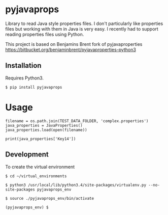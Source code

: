 # pyjavaprops

Library to read Java style properties files. I don't particularly like properties files but working with them in Java
is very easy. I recently had to support reading properties files using Python.

This project is based on Benjamins Brent fork of pyjavaproperties https://bitbucket.org/benjaminbrent/pyjavaproperties-python3

## Installation

Requires Python3. 

    $ pip install pyjavaprops
    
# Usage

    filename = os.path.join(TEST_DATA_FOLDER, 'complex.properties')
    java_properties = JavaProperties()
    java_properties.load(open(filename))
    
    print(java_properties['Key14'])

## Development

To create the virtual environment

    $ cd ~/virtual_environments

    $ python3 /usr/local/lib/python3.4/site-packages/virtualenv.py --no-site-packages pyjavaprops_env

    $ source ./pyjavaprops_env/bin/activate

    (pyjavaprops_env) $


